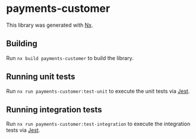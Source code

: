 # payments-customer

This library was generated with [Nx](https://nx.dev).

## Building

Run `nx build payments-customer` to build the library.

## Running unit tests

Run `nx run payments-customer:test-unit` to execute the unit tests via [Jest](https://jestjs.io).

## Running integration tests

Run `nx run payments-customer:test-integration` to execute the integration tests via [Jest](https://jestjs.io).
